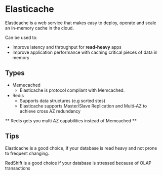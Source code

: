 # Elasticache

Elasticache is a web service that makes easy to deploy, operate and scale an in-memory cache in the cloud.

Can be used to:

- Improve latency and throughput for **read-heavy** apps
- Improve application performance with caching critical pieces of data in memory

## Types

- Memecached
  - Elasticache is protocol compliant with Memcached.
- Redis
  - Supports data structures (e.g sorted stes)
  - Elasticache supports Master/Slave Replication and Multi-AZ to achieve cross AZ redundancy

** Redis gets you multi AZ capabilities instead of Memcached **

## Tips

Elasticache is a good choice, if your database is read heavy and not prone to frequent changing.

RedShift is a good choice if your database is stressed because of OLAP transactions

